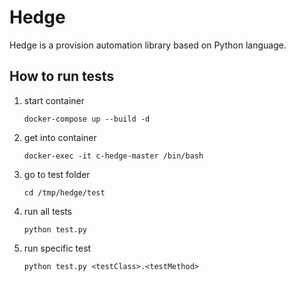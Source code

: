 # Hedge

Hedge is a provision automation library based on Python language.

## How to run tests

1. start container
    ```
    docker-compose up --build -d
    ```
2. get into container
    ```
    docker-exec -it c-hedge-master /bin/bash
    ```
3. go to test folder
    ```
    cd /tmp/hedge/test
    ```
4. run all tests
    ```
    python test.py
    ```

5. run specific test
    ```
    python test.py <testClass>.<testMethod>
    ```
